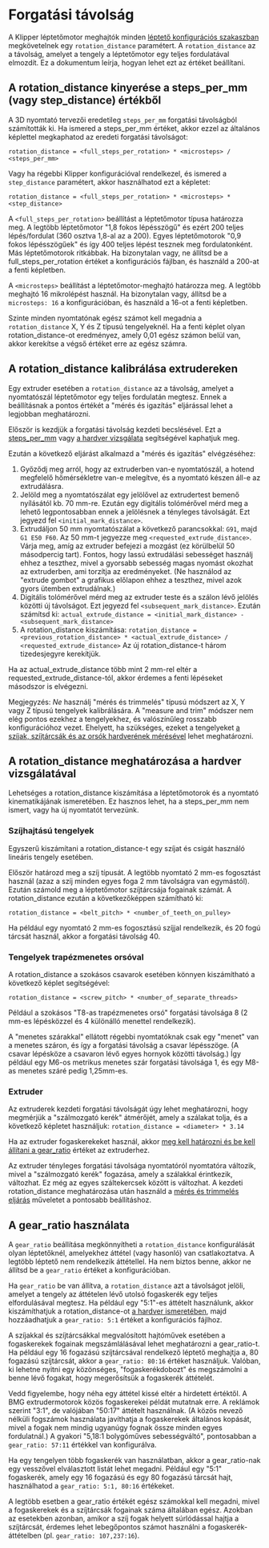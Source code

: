 # Forgatási távolság

A Klipper léptetőmotor meghajtók minden [léptető konfigurációs szakaszban](Config_Reference.md#stepper) megkövetelnek egy `rotation_distance` paramétert. A `rotation_distance` az a távolság, amelyet a tengely a léptetőmotor egy teljes fordulatával elmozdít. Ez a dokumentum leírja, hogyan lehet ezt az értéket beállítani.

## A rotation_distance kinyerése a steps_per_mm (vagy step_distance) értékből

A 3D nyomtató tervezői eredetileg `steps_per_mm` forgatási távolságból számították ki. Ha ismered a steps_per_mm értéket, akkor ezzel az általános képlettel megkaphatod az eredeti forgatási távolságot:

```
rotation_distance = <full_steps_per_rotation> * <microsteps> / <steps_per_mm>
```

Vagy ha régebbi Klipper konfigurációval rendelkezel, és ismered a `step_distance` paramétert, akkor használhatod ezt a képletet:

```
rotation_distance = <full_steps_per_rotation> * <microsteps> * <step_distance>
```

A `<full_steps_per_rotation>` beállítást a léptetőmotor típusa határozza meg. A legtöbb léptetőmotor "1,8 fokos lépésszögű" és ezért 200 teljes lépés/fordulat (360 osztva 1,8-al az a 200). Egyes léptetőmotorok "0,9 fokos lépésszögűek" és így 400 teljes lépést tesznek meg fordulatonként. Más léptetőmotorok ritkábbak. Ha bizonytalan vagy, ne állítsd be a full_steps_per_rotation értéket a konfigurációs fájlban, és használd a 200-at a fenti képletben.

A `<microsteps>` beállítást a léptetőmotor-meghajtó határozza meg. A legtöbb meghajtó 16 mikrolépést használ. Ha bizonytalan vagy, állítsd be a `microsteps: 16` a konfigurációban, és használd a 16-ot a fenti képletben.

Szinte minden nyomtatónak egész számot kell megadnia a `rotation_distance` X, Y és Z típusú tengelyeknél. Ha a fenti képlet olyan rotation_distance-ot eredményez, amely 0,01 egész számon belül van, akkor kerekítse a végső értéket erre az egész számra.

## A rotation_distance kalibrálása extrudereken

Egy extruder esetében a `rotation_distance` az a távolság, amelyet a nyomtatószál léptetőmotor egy teljes fordulatán megtesz. Ennek a beállításnak a pontos értékét a "mérés és igazítás" eljárással lehet a legjobban meghatározni.

Először is kezdjük a forgatási távolság kezdeti becslésével. Ezt a [steps_per_mm](#obtaining-rotation_distance-from-steps_per_mm-or-step_distance) vagy [a hardver vizsgálata](#extruder) segítségével kaphatjuk meg.

Ezután a következő eljárást alkalmazd a "mérés és igazítás" elvégzéséhez:

1. Győződj meg arról, hogy az extruderben van-e nyomtatószál, a hotend megfelelő hőmérsékletre van-e melegítve, és a nyomtató készen áll-e az extrudálásra.
1. Jelöld meg a nyomtatószálat egy jelölővel az extrudertest bemenő nyílásától kb. 70 mm-re. Ezután egy digitális tolómérővel mérd meg a lehető legpontosabban ennek a jelölésnek a tényleges távolságát. Ezt jegyezd fel `<initial_mark_distance>`.
1. Extrudáljon 50 mm nyomtatószálat a következő parancsokkal: `G91`, majd `G1 E50 F60`. Az 50 mm-t jegyezze meg `<requested_extrude_distance>`. Várja meg, amíg az extruder befejezi a mozgást (ez körülbelül 50 másodpercig tart). Fontos, hogy lassú extrudálási sebességet használj ehhez a teszthez, mivel a gyorsabb sebesség magas nyomást okozhat az extruderben, ami torzítja az eredményeket. (Ne használod az "extrude gombot" a grafikus előlapon ehhez a teszthez, mivel azok gyors ütemben extrudálnak.)
1. Digitális tolómérővel mérd meg az extruder teste és a szálon lévő jelölés közötti új távolságot. Ezt jegyezd fel `<subsequent_mark_distance>`. Ezután számítsd ki: `actual_extrude_distance = <initial_mark_distance> - <subsequent_mark_distance>`
1. A rotation_distance kiszámítása: `rotation_distance = <previous_rotation_distance> * <actual_extrude_distance> / <requested_extrude_distance>` Az új rotation_distance-t három tizedesjegyre kerekítjük.

Ha az actual_extrude_distance több mint 2 mm-rel eltér a requested_extrude_distance-tól, akkor érdemes a fenti lépéseket másodszor is elvégezni.

Megjegyzés: *Ne* használj "mérés és trimmelés" típusú módszert az X, Y vagy Z típusú tengelyek kalibrálására. A "measure and trim" módszer nem elég pontos ezekhez a tengelyekhez, és valószínűleg rosszabb konfigurációhoz vezet. Ehelyett, ha szükséges, ezeket a tengelyeket [a szíjak, szíjtárcsák és az orsók hardverének mérésével](#a-forgasi_tavolsag-kinyerese-a-hardver-ellenorzesevel) lehet meghatározni.

## A rotation_distance meghatározása a hardver vizsgálatával

Lehetséges a rotation_distance kiszámítása a léptetőmotorok és a nyomtató kinematikájának ismeretében. Ez hasznos lehet, ha a steps_per_mm nem ismert, vagy ha új nyomtatót tervezünk.

### Szíjhajtású tengelyek

Egyszerű kiszámítani a rotation_distance-t egy szíjat és csigát használó lineáris tengely esetében.

Először határozd meg a szíj típusát. A legtöbb nyomtató 2 mm-es fogosztást használ (azaz a szíj minden egyes foga 2 mm távolságra van egymástól). Ezután számold meg a léptetőmotor szíjtárcsája fogainak számát. A rotation_distance ezután a következőképpen számítható ki:

```
rotation_distance = <belt_pitch> * <number_of_teeth_on_pulley>
```

Ha például egy nyomtató 2 mm-es fogosztású szíjjal rendelkezik, és 20 fogú tárcsát használ, akkor a forgatási távolság 40.

### Tengelyek trapézmenetes orsóval

A rotation_distance a szokásos csavarok esetében könnyen kiszámítható a következő képlet segítségével:

```
rotation_distance = <screw_pitch> * <number_of_separate_threads>
```

Például a szokásos "T8-as trapézmenetes orsó" forgatási távolsága 8 (2 mm-es lépésközzel és 4 különálló menettel rendelkezik).

A "menetes szárakkal" ellátott régebbi nyomtatóknak csak egy "menet" van a menetes száron, és így a forgatási távolság a csavar lépésszöge. (A csavar lépésköze a csavaron lévő egyes hornyok közötti távolság.) Így például egy M6-os metrikus menetes szár forgatási távolsága 1, és egy M8-as menetes száré pedig 1,25mm-es.

### Extruder

Az extruderek kezdeti forgatási távolságát úgy lehet meghatározni, hogy megmérjük a "szálmozgató kerék" átmérőjét, amely a szálakat tolja, és a következő képletet használjuk: `rotation_distance = <diameter> * 3.14`

Ha az extruder fogaskerekeket használ, akkor [meg kell határozni és be kell állítani a gear_ratio](#using-a-gear_ratio) értéket az extruderhez.

Az extruder tényleges forgatási távolsága nyomtatóról nyomtatóra változik, mivel a "szálmozgató kerék" fogazása, amely a szálakkal érintkezik, változhat. Ez még az egyes száltekercsek között is változhat. A kezdeti rotation_distance meghatározása után használd a [mérés és trimmelés eljárás](#calibrating-rotation_distance-on-extruders) műveletet a pontosabb beállításhoz.

## A gear_ratio használata

A `gear_ratio` beállítása megkönnyítheti a `rotation_distance` konfigurálását olyan léptetőknél, amelyekhez áttétel (vagy hasonló) van csatlakoztatva. A legtöbb léptető nem rendelkezik áttétellel. Ha nem biztos benne, akkor ne állítsd be a `gear_ratio` értéket a konfigurációban.

Ha `gear_ratio` be van állítva, a `rotation_distance` azt a távolságot jelöli, amelyet a tengely az áttételen lévő utolsó fogaskerék egy teljes elfordulásával megtesz. Ha például egy "5:1"-es áttételt használunk, akkor kiszámíthatjuk a rotation_distance-ot [a hardver ismeretében](#a-forgasi_tavolsag-kinyerese-a-hardver-ellenorzesevel), majd hozzáadhatjuk a `gear_ratio: 5:1` értéket a konfigurációs fájlhoz.

A szíjakkal és szíjtárcsákkal megvalósított hajtóművek esetében a fogaskerekek fogainak megszámlálásával lehet meghatározni a gear_ratio-t. Ha például egy 16 fogazású szíjtárcsával rendelkező léptető meghajtja a, 80 fogazású szíjtárcsát, akkor a `gear_ratio: 80:16` értéket használjuk. Valóban, ki lehetne nyitni egy közönséges, "fogaskerékdobozt" és megszámolni a benne lévő fogakat, hogy megerősítsük a fogaskerék áttételét.

Vedd figyelembe, hogy néha egy áttétel kissé eltér a hirdetett értéktől. A BMG extrudermotorok közös fogaskerekei példát mutatnak erre. A reklámok szerint "3:1", de valójában "50:17" áttételt használnak. (A közös nevező nélküli fogszámok használata javíthatja a fogaskerekek általános kopását, mivel a fogak nem mindig ugyanúgy fognak össze minden egyes fordulatnál.) A gyakori "5,18:1 bolygóműves sebességváltó", pontosabban a `gear_ratio: 57:11` értékkel van konfigurálva.

Ha egy tengelyen több fogaskerék van használatban, akkor a gear_ratio-nak egy vesszővel elválasztott listát lehet megadni. Például egy "5:1" fogaskerék, amely egy 16 fogazású és egy 80 fogazású tárcsát hajt, használhatod a `gear_ratio: 5:1, 80:16` értékeket.

A legtöbb esetben a gear_ratio értékét egész számokkal kell megadni, mivel a fogaskerekek és a szíjtárcsák fogainak száma általában egész. Azokban az esetekben azonban, amikor a szíj fogak helyett súrlódással hajtja a szíjtárcsát, érdemes lehet lebegőpontos számot használni a fogaskerék-áttételben (pl. `gear_ratio: 107,237:16`).
